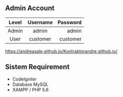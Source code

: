 
## Admin Account
| Level |  Username | Password |
|:-----:|:---------:|---------:|
| Admin |  admin    | admin    |
| User  |  customer | customer |

https://andreasale.github.io/Kontraktorandre.github.io/

## Sistem Requirement
- CodeIgniter
- Database MySQL
- XAMPP / PHP 5.6
